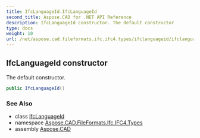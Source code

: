 ```yaml
---
title: IfcLanguageId.IfcLanguageId
second_title: Aspose.CAD for .NET API Reference
description: IfcLanguageId constructor. The default constructor
type: docs
weight: 10
url: /net/aspose.cad.fileformats.ifc.ifc4.types/ifclanguageid/ifclanguageid/
---
```

## IfcLanguageId constructor

The default constructor.

```csharp
public IfcLanguageId()
```

### See Also

* class [IfcLanguageId](../)
* namespace [Aspose.CAD.FileFormats.Ifc.IFC4.Types](../../ifclanguageid/)
* assembly [Aspose.CAD](../../../)


